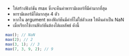 - ให้สร้างฟังก์ชัน max ซึ่งจะคืนค่าพารามิเตอร์ที่มีค่ามากที่สุด
- พารามิเตอร์มีได้มากสุด 4 ตัว
- หากใน argument ของฟังก์ชันมีค่าที่ไม่ใช่ตัวเลข ให้คืนค่าเป็น NaN
- เมื่อเรียกใช้งานฟังก์ชันต้องได้ผลลัพธ์ ดังนี้

```js
max(); // NaN
max(2); // 2
max(3, 1); // 3
max(7, 3, 9, 2); // 9
```
